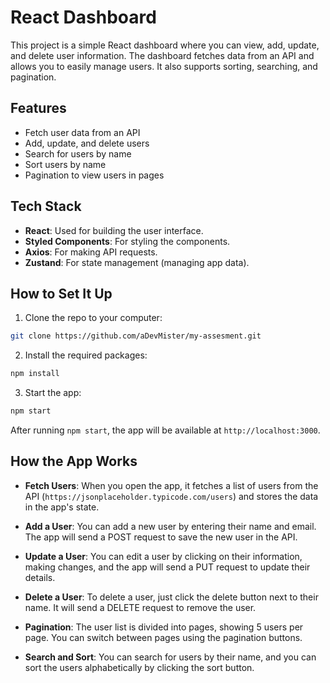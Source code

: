 
# React Dashboard

This project is a simple React dashboard where you can view, add, update, and delete user information. The dashboard fetches data from an API and allows you to easily manage users. It also supports sorting, searching, and pagination.

## Features

- Fetch user data from an API
- Add, update, and delete users
- Search for users by name
- Sort users by name
- Pagination to view users in pages

## Tech Stack

- **React**: Used for building the user interface.
- **Styled Components**: For styling the components.
- **Axios**: For making API requests.
- **Zustand**: For state management (managing app data).

## How to Set It Up

1. Clone the repo to your computer:

```bash
git clone https://github.com/aDevMister/my-assesment.git

```

2. Install the required packages:

```bash
npm install
```

3. Start the app:

```bash
npm start
```

After running `npm start`, the app will be available at `http://localhost:3000`.

## How the App Works

- **Fetch Users**: When you open the app, it fetches a list of users from the API (`https://jsonplaceholder.typicode.com/users`) and stores the data in the app's state.

- **Add a User**: You can add a new user by entering their name and email. The app will send a POST request to save the new user in the API.

- **Update a User**: You can edit a user by clicking on their information, making changes, and the app will send a PUT request to update their details.

- **Delete a User**: To delete a user, just click the delete button next to their name. It will send a DELETE request to remove the user.

- **Pagination**: The user list is divided into pages, showing 5 users per page. You can switch between pages using the pagination buttons.

- **Search and Sort**: You can search for users by their name, and you can sort the users alphabetically by clicking the sort button.

